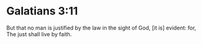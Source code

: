 # Galatians 3:11

But that no man is justified by the law in the sight of God, [it is] evident: for, The just shall live by faith.